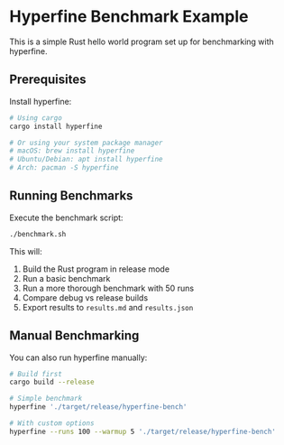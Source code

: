 # Hyperfine Benchmark Example

This is a simple Rust hello world program set up for benchmarking with hyperfine.

## Prerequisites

Install hyperfine:
```bash
# Using cargo
cargo install hyperfine

# Or using your system package manager
# macOS: brew install hyperfine
# Ubuntu/Debian: apt install hyperfine
# Arch: pacman -S hyperfine
```

## Running Benchmarks

Execute the benchmark script:
```bash
./benchmark.sh
```

This will:
1. Build the Rust program in release mode
2. Run a basic benchmark
3. Run a more thorough benchmark with 50 runs
4. Compare debug vs release builds
5. Export results to `results.md` and `results.json`

## Manual Benchmarking

You can also run hyperfine manually:
```bash
# Build first
cargo build --release

# Simple benchmark
hyperfine './target/release/hyperfine-bench'

# With custom options
hyperfine --runs 100 --warmup 5 './target/release/hyperfine-bench'
```